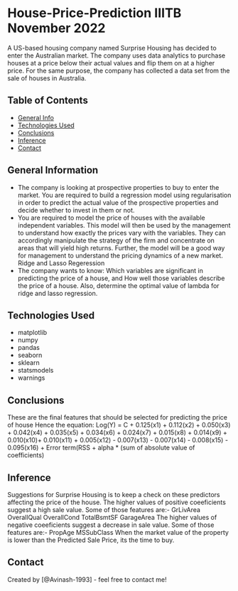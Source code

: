 # House-Price-Prediction IIITB November 2022
A US-based housing company named Surprise Housing has decided to enter the Australian market. The company uses data analytics to purchase houses at a price below their actual values and flip them on at a higher price. For the same purpose, the company has collected a data set from the sale of houses in Australia.


## Table of Contents
* [General Info](#general-information)
* [Technologies Used](#technologies-used)
* [Conclusions](#conclusions)
* [Inference](#inference)
* [Contact](#contact)


## General Information
- The company is looking at prospective properties to buy to enter the market. You are required to build a regression model using regularisation in order to predict the actual value of the prospective properties and decide whether to invest in them or not.
- You are required to model the price of houses with the available independent variables. This model will then be used by the management to understand how exactly the prices vary with the variables. They can accordingly manipulate the strategy of the firm and concentrate on areas that will yield high returns. Further, the model will be a good way for management to understand the pricing dynamics of a new market. Ridge and Lasso Regeression
- The company wants to know:
  Which variables are significant in predicting the price of a house, and
  How well those variables describe the price of a house.
  Also, determine the optimal value of lambda for ridge and lasso regression.

## Technologies Used
- matplotlib          
- numpy               
- pandas              
- seaborn             
- sklearn             
- statsmodels         
- warnings

## Conclusions
These are the final features that should be selected for predicting the price of house
Hence the equation:
Log(Y) = C + 0.125(x1) + 0.112(x2) + 0.050(x3) + 0.042(x4) + 0.035(x5) + 0.034(x6) + 0.024(x7) + 0.015(x8) + 0.014(x9) + 0.010(x10)+ 0.010(x11) + 0.005(x12) - 0.007(x13) - 0.007(x14) - 0.008(x15) - 0.095(x16) + Error term(RSS + alpha * (sum of absolute value of coefficients)

## Inference
Suggestions for Surprise Housing is to keep a check on these predictors affecting the price of the house.
The higher values of positive coeeficients suggest a high sale value.
Some of those features are:-
GrLivArea
OverallQual
OverallCond
TotalBsmtSF
GarageArea
The higher values of negative coeeficients suggest a decrease in sale value.
Some of those features are:-
PropAge
MSSubClass
When the market value of the property is lower than the Predicted Sale Price, its the time to buy.

## Contact
Created by [@Avinash-1993] - feel free to contact me!